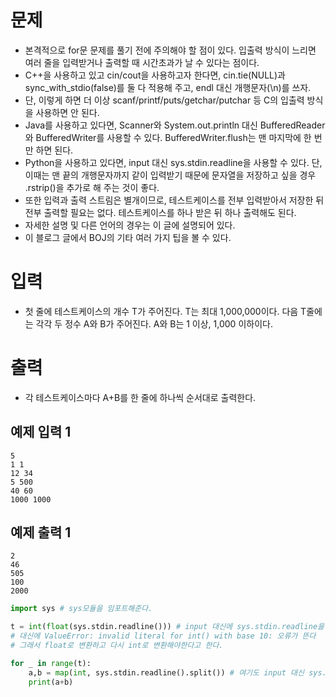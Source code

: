 # 문제
- 본격적으로 for문 문제를 풀기 전에 주의해야 할 점이 있다. 입출력 방식이 느리면 여러 줄을 입력받거나 출력할 때 시간초과가 날 수 있다는 점이다.
- C++을 사용하고 있고 cin/cout을 사용하고자 한다면, cin.tie(NULL)과 sync_with_stdio(false)를 둘 다 적용해 주고, endl 대신 개행문자(\n)를 쓰자.
- 단, 이렇게 하면 더 이상 scanf/printf/puts/getchar/putchar 등 C의 입출력 방식을 사용하면 안 된다.
- Java를 사용하고 있다면, Scanner와 System.out.println 대신 BufferedReader와 BufferedWriter를 사용할 수 있다. BufferedWriter.flush는 맨 마지막에 한 번만 하면 된다.
- Python을 사용하고 있다면, input 대신 sys.stdin.readline을 사용할 수 있다. 단, 이때는 맨 끝의 개행문자까지 같이 입력받기 때문에 문자열을 저장하고 싶을 경우 .rstrip()을 추가로 해 주는 것이 좋다.
- 또한 입력과 출력 스트림은 별개이므로, 테스트케이스를 전부 입력받아서 저장한 뒤 전부 출력할 필요는 없다. 테스트케이스를 하나 받은 뒤 하나 출력해도 된다.
- 자세한 설명 및 다른 언어의 경우는 이 글에 설명되어 있다.
- 이 블로그 글에서 BOJ의 기타 여러 가지 팁을 볼 수 있다.

# 입력
- 첫 줄에 테스트케이스의 개수 T가 주어진다. T는 최대 1,000,000이다. 다음 T줄에는 각각 두 정수 A와 B가 주어진다. A와 B는 1 이상, 1,000 이하이다.

# 출력
- 각 테스트케이스마다 A+B를 한 줄에 하나씩 순서대로 출력한다.

## 예제 입력 1 
```
5
1 1
12 34
5 500
40 60
1000 1000
```
## 예제 출력 1 
```
2
46
505
100
2000
```
```python
import sys # sys모듈을 임포트해준다.

t = int(float(sys.stdin.readline())) # input 대신에 sys.stdin.readline을 쓸수있다.
# 대신에 ValueError: invalid literal for int() with base 10: 오류가 뜬다 
# 그래서 float로 변환하고 다시 int로 변환해야한다고 한다.

for _ in range(t):
    a,b = map(int, sys.stdin.readline().split()) # 여기도 input 대신 sys.stdin.readline을 쓴다.
    print(a+b)

```
